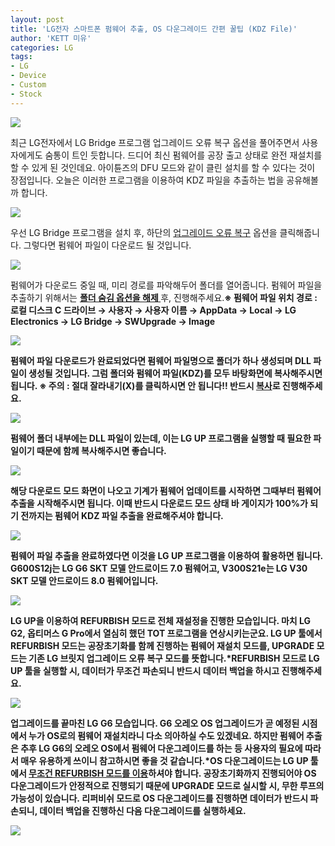 ```yaml
---
layout: post
title: 'LG전자 스마트폰 펌웨어 추출, OS 다운그레이드 간편 꿀팁 (KDZ File)'
author: 'KETT 미유'
categories: LG
tags:
- LG
- Device
- Custom
- Stock
---
```



<script> location.href='https://cafe.naver.com/develoid/793392' ; </script>

<div>
 <div>
  <img src="https://dthumb-phinf.pstatic.net/?src=%22http%3A%2F%2Fblogfiles.naver.net%2FMjAxODA0MTVfODUg%2FMDAxNTIzODA0MjQ0ODgy.G3j0_9MG8hNtSdbgQJplqUtpGWSGaw8AXQkf-UV15z0g.wueqYwAR2VdEqsDbMBizoGFHI0jtBWKFklFvHRpV4Z0g.JPEG.great97k%2FDSC02889.JPG%22&amp;type=cafe_wa740">
 </div>
</div>
<div>
 <p>최근 LG전자에서 LG Bridge 프로그램&nbsp;업그레이드 오류 복구 옵션을 풀어주면서 사용자에게도 숨통이 트인 듯합니다. 드디어 최신 펌웨어를 공장 출고 상태로 완전&nbsp;재설치를 할 수 있게 된 것인데요. 아이튠즈의 DFU 모드와 같이 클린 설치를 할 수 있다는 것이 장점입니다. 오늘은 이러한 프로그램을 이용하여 KDZ 파일을 추출하는 법을 공유해볼까 합니다.</p>
</div>
<div>
 <div>
  <img src="https://dthumb-phinf.pstatic.net/?src=%22http%3A%2F%2Fblogfiles.naver.net%2FMjAxODA0MTVfMjcx%2FMDAxNTIzODA0MzUxMzY2.I7ghhc5u9d2D_7WnA6V0uHY_pkZoolvYIQ2T-lboqXkg.BGOL0ZXp9tGwNPaPQ2-DRwAOYw9SmR-wEcgEmJmfAzog.JPEG.great97k%2F1.jpg%22&amp;type=cafe_wa740">
 </div>
</div>
<div>
 <p>우선 LG Bridge 프로그램을 설치 후, 하단의 <span><u>업그레이드 오류 복구</u></span> 옵션을 클릭해줍니다. 그렇다면 펌웨어 파일이 다운로드 될 것입니다.</p>
</div>
<div>
 <div>
  <img src="https://dthumb-phinf.pstatic.net/?src=%22http%3A%2F%2Fblogfiles.naver.net%2FMjAxODA0MTVfMjc2%2FMDAxNTIzODA0Mzc1NDY3.coIixZFWWs1iMbFG06Ev_RBh3s8SLlL0JiGceFgcTlgg.UOkGqv-nhZe2443qFtLLA4OYWqLZSzd-8xRVQVD-Gt4g.JPEG.great97k%2F2.jpg%22&amp;type=cafe_wa740">
 </div>
</div>
<div>
 <p><span>펌웨어가 다운로드 중일 때, 미리 경로를 파악해두어 폴더를 열어줍니다. 펌웨어 파일을 추출하기 위해서는 </span><span><b><u>폴더 숨김 옵션을 </u></b></span><span><b><u>해제</u></b></span><span><b><u> </u></b></span><span>후, 진행해주세요.<b></span><span></span><span><b></span><span><b>※ 펌웨어 파일 위치 경로 </b></span><span>: 로컬 디스크 C 드라이브 → 사용자 → 사용자 이름 → AppData → Local → LG Electronics → LG Bridge → SWUpgrade → Image</span></p>
</div>
<div>
 <div>
  <img src="https://dthumb-phinf.pstatic.net/?src=%22http%3A%2F%2Fblogfiles.naver.net%2FMjAxODA0MTZfMTMy%2FMDAxNTIzODA0NTA5MjU3.46jNcQUkTsdOsUVySNz4kGNwnkjqJ-yX4WwY9LnqJiIg.Rmnw07K73TnhzUdC9qUAyXMP7rNsbLEIvoGbwLPiijIg.JPEG.great97k%2F4.jpg%22&amp;type=cafe_wa740">
 </div>
</div>
<div>
 <p><span>펌웨어 파일 다운로드가 완료되었다면 펌웨어 파일명으로 폴더가 하나 생성되며 DLL 파일이 생성될 것입니다. 그럼 </span><span><b>폴더와 펌웨어 파일(KDZ)를&nbsp;모두 </b></span><span>바탕화면에 복사해주시면 됩니다. <b></span><span><b></span><span><b>※ 주의 </b></span><span>: 절대 잘라내기(X)를 클릭하시면 안 됩니다!!</span><span><b> </b></span><span></span><span></span><span>반드시 </span><span><u><b>복사</b></u></span><span>로 진행해주세요</span><span>.</span></p>
</div>
<div>
 <div>
  <img src="https://dthumb-phinf.pstatic.net/?src=%22http%3A%2F%2Fblogfiles.naver.net%2FMjAxODA0MTZfMTQ1%2FMDAxNTIzODA0NzU5NTIz.BL09KnYMWYw5Y8XtVIP33VkNXcSIbPWV2JN2l1PTAoYg.e9N3uhmnpRoG-YkLY1TxnEDw_cL0_kYiq7kIdBwH6i0g.JPEG.great97k%2F3.jpg%22&amp;type=cafe_wa740">
 </div>
</div>
<div>
 <p>펌웨어 폴더 내부에는 DLL 파일이 있는데, 이는 LG UP 프로그램을 실행할 때 필요한 파일이기 때문에 함께 복사해주시면 좋습니다.</p>
</div>
<div>
 <div>
  <img src="https://dthumb-phinf.pstatic.net/?src=%22http%3A%2F%2Fblogfiles.naver.net%2FMjAxODA0MTZfMzYg%2FMDAxNTIzODA0NjM3Mjg5.6oVPTo7A2EBCYQGGADMUWW1ya992XTg7utRhkfzJBZ0g.Pu2w-d6DDmcxDUueLHrmgJlcwFWBL38ZX6kRAIagoAIg.JPEG.great97k%2FDSC02883.JPG%22&amp;type=cafe_wa740">
 </div>
</div>
<div>
 <p>해당 다운로드 모드 화면이 나오고&nbsp;기계가&nbsp;펌웨어 업데이트를 시작하면 그때부터&nbsp;펌웨어 추출을 시작해주시면 됩니다. 이때 반드시 다운로드 모드 상태 바 게이지가 100%가 되기 전까지는 펌웨어 KDZ&nbsp;파일 추출을 완료해주셔야 합니다. </p>
</div>
<div>
 <div>
  <div></div>
 </div>
</div>
<div>
 <div>
  <img src="https://dthumb-phinf.pstatic.net/?src=%22http%3A%2F%2Fblogfiles.naver.net%2FMjAxODA0MTZfNzAg%2FMDAxNTIzODA0ODQwOTU0.7sWZ17VTbA1tCPvqk701ddJMHCvkHpxdoLAoBUKhdPog.xrGCzpoFFwk3aR8Dllwu1sUSvnCwdnS08ZH0ttQJYVog.JPEG.great97k%2F0.jpg%22&amp;type=cafe_wa740">
 </div>
</div>
<div>
 <p>펌웨어 파일 추출을 완료하였다면 이것을 LG UP 프로그램을 이용하여 활용하면 됩니다. G600S12j는 LG G6 SKT 모델 안드로이드 7.0 펌웨어고, V300S21e는 LG V30 SKT 모델 안드로이드 8.0 펌웨어입니다.<b></p>
</div>
<div>
 <div>
  <img src="https://dthumb-phinf.pstatic.net/?src=%22http%3A%2F%2Fblogfiles.naver.net%2FMjAxODA0MTZfOTEg%2FMDAxNTIzODA0ODk3NDQ0.XLXkzw3D7giZ1uaBqf7pWi2Dy2a5gEbeESISMBoFTeYg.DNRQo2upsTRmrEdBcOiTxtZZ1EtivarOg8gNmBewXPcg.JPEG.great97k%2F6.jpg%22&amp;type=cafe_wa740">
 </div>
</div>
<div>
 <p>LG UP을 이용하여 <b>REFURBISH</b> 모드로 전체 재설정을 진행한 모습입니다. 마치 LG G2, 옵티머스 G Pro에서 열심히 했던 <b>TOT</b> 프로그램을 연상시키는군요. LG UP 툴에서 REFURBISH 모드는&nbsp;공장초기화를 함께 진행하는&nbsp;펌웨어 재설치 모드를, UPGRADE 모드는 기존 LG 브릿지 업그레이드 오류 복구 모드를 뜻합니다.<span><b></span><span><b></span><span>*REFURBISH 모드로 LG UP 툴을 실행할 시, 데이터가 무조건 파손되니 반드시 데이터&nbsp;백업을 하시고 진행해주세요.</span></p>
</div>
<div>
 <div>
  <img src="https://dthumb-phinf.pstatic.net/?src=%22http%3A%2F%2Fblogfiles.naver.net%2FMjAxODA0MTZfMjM4%2FMDAxNTIzODA0OTc3ODkw.CmRoDtII4PiDe5L4hZ8z17zVSus4r8Z0SyxQDOexrFcg.g6PwUhgTM5rq7kMY5ljGnSeeBD3tHZLklwdz9NT51Z4g.JPEG.great97k%2FDSC02890.JPG%22&amp;type=cafe_wa740">
 </div>
</div>
<div>
 <p>업그레이드를 끝마친 LG G6 모습입니다. G6 오레오 OS 업그레이드가 곧 예정된 시점에서 누가 OS로의 펌웨어 재설치라니 다소 의아하실 수도 있겠네요. 하지만 펌웨어 추출은&nbsp;추후 LG G6의 오레오 OS에서 <span><b>펌웨어 다운그레이드를 하는 등</b></span><b> </b>사용자의 필요에 따라서 매우 유용하게 쓰이니 참고하시면 좋을 것 같습니다<span>.<b></span><span><b></span><span><b>*OS 다운그레이드</b></span><span>는 LG UP 툴에서 </span><span><u><b>무조건&nbsp;REFURBISH 모드를 이용</b></u></span><span>하셔야 합니다. 공장초기화까지 진행되어야 OS 다운그레이드가 안정적으로 진행되기 때문에 UPGRADE 모드로 실시할 시, 무한 루프의 가능성이 있습니다.&nbsp;리퍼비쉬 모드로&nbsp;OS 다운그레이드를 진행하면&nbsp;데이터가 반드시 파손되니, 데이터&nbsp;백업을 진행하신 다음 다운그레이드를 실행하세요.</span></p>
</div>
<div>
 <div>
  <img src="https://dthumb-phinf.pstatic.net/?src=%22http%3A%2F%2Fblogfiles.naver.net%2FMjAxODA0MTZfMjMw%2FMDAxNTIzODA1MDczODQ4.ngyACgtYXf4rlRxTYATDaSOGVWwwax1S5jqQguzulZIg.NbH7uGajRROyOxQ2kxFmbDuvfN2d_077xddJ4PYg120g.JPEG.great97k%2F%25EB%25AF%25B8%25EC%259C%25A0%25EC%258B%259C%25ED%258B%25B0.jpg%22&amp;type=cafe_wa740">
 </div>
</div>
<div>
 <p></p>
</div>
